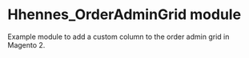 # Hhennes_OrderAdminGrid module

Example module to add a custom column to the order admin grid in Magento 2.
